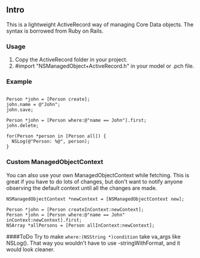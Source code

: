 ## Intro
This is a lightweight ActiveRecord way of managing Core Data objects.
The syntax is borrowed from Ruby on Rails.

### Usage
1. Copy the ActiveRecord folder in your project.
2. #import "NSManagedObject+ActiveRecord.h" in your model or .pch file.

### Example
``` objc

Person *john = [Person create];
john.name = @"John";
john.save;

Person *john = [Person where:@"name == John"].first;
john.delete;

for(Person *person in [Person all]) {
  NSLog(@"Person: %@", person);
}
```

### Custom ManagedObjectContext
You can also use your own ManagedObjectContext while fetching.
This is great if you have to do lots of changes, but don't want to notify anyone observing the default context until all the changes are made.
``` objc
NSManagedObjectContext *newContext = [NSManagedObjectContext new];

Person *john = [Person createInContext:newContext];
Person *john = [Person where:@"name == John" inContext:newContext].first;
NSArray *allPersons = [Person allInContext:newContext];
```


####ToDo
Try to make ```where:(NSString *)condition``` take va_args like NSLog().
That way you wouldn't have to use -stringWithFormat, and it would look cleaner.
